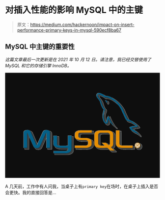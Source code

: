# 对插入性能的影响 MySQL 中的主键

> 原文：<https://medium.com/hackernoon/impact-on-insert-performance-primary-keys-in-mysql-590ecf8ba67>

## MySQL 中主键的重要性

*这篇文章最后一次更新是在 2021 年 10 月 12 日。请注意，我已经交替使用了 MySQL 和它的存储引擎 InnoDB。*

![](img/a3eaf45c7997b2ac4f798bd3f0bc0fb2.png)

A 几天前，工作中有人问我，当桌子上有`primary key`在场时，在桌子上插入是否会更快。我的直接回答是…